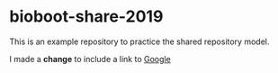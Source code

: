 # bioboot-share-2019
This is an example repository to practice the shared repository model. 

I made a **change** to include a link to [Google](https://www.google.com/)
